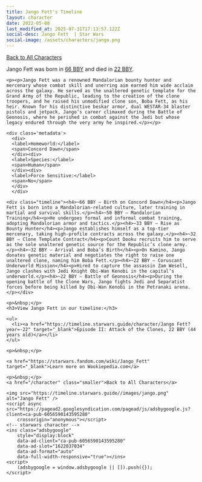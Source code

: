 ```yaml
---
title: Jango Fett's Timeline
layout: character
date: 2022-05-08
last_modified_at: 2025-07-31T17:13:57.122Z
social-desc: Jango Fett  | Star Wars
social-image: /assets/characters/jango.png
---
```

<a href="/character" class="smaller">Back to All Characters</a>

<div class="character-profile container">
  <div class="col-10">
    <p>
    Jango Fett     was born in <a href="https://timeline.starwars.guide/character/Jango Fett?year=-66" target="_blank">66 BBY</a> and died in <a href="https://timeline.starwars.guide/character/Jango Fett?year=-22" target="_blank">22 BBY</a>.        
    </p>

    <p><p>Jango Fett was a renowned Mandalorian bounty hunter and mercenary whose combat skill and unerring aim earned him wide acclaim across the galaxy. He served as the unaltered genetic template for the Grand Army of the Republic, leading to the creation of the clone troopers, and he raised his unmodified clone son, Boba Fett, as his heir. Known for his distinctive beskar armor, dual WESTAR-34 blaster pistols and jetpack, Jango’s career climaxed during the Battle of Geonosis, where he perished in combat against the Jedi but whose legacy endured through the very army he inspired.</p></p>
    
    <div class='metadata'>
      <div>
      <label>Homeworld:</label>
      <span>Concord Dawn</span>
      </div><div>
      <label>Species:</label>
      <span>Human</span>
      </div><div>
      <label>Force Sensitive:</label>
      <span>No</span>
      </div>
      </div>

    <div class="timeline"><h4>~66 BBY – Birth on Concord Dawn</h4><p>Jango Fett is born into a Mandalorian-related culture, later training in martial and survival skills.</p><h4>~50 BBY – Mandalorian Training</h4><p>He undergoes formal and informal combat training, adopting Mandalorian armor and tactics.</p><h4>~33 BBY – Rise as Bounty Hunter</h4><p>Jango establishes himself as a top-tier mercenary, taking high-profile contracts across the galaxy.</p><h4>~32 BBY – Clone Template Contract</h4><p>Count Dooku recruits him to serve as the sole unaltered genetic source for the Republic’s clone army.</p><h4>~32 BBY – Arrival and Boba’s Birth</h4><p>On Kamino, Jango donates genetic material and negotiates the right to raise one unaltered clone, naming him Boba Fett.</p><h4>~22 BBY – Coruscant Underworld Mission</h4><p>Hired to capture the assassin Zam Wesell, Jango clashes with Jedi Knight Obi-Wan Kenobi in the capital’s underworld.</p><h4>~22 BBY – Battle of Geonosis</h4><p>During the opening battle of the Clone Wars, Jango fights Jedi and Separatist forces before being killed by Obi-Wan Kenobi in the Petranaki arena.</p></div>
    
    <p>&nbsp;</p>
    <h3>View Jango Fett in our timeline:</h3>

    <ul>
      <li><a href="https://timeline.starwars.guide/character/Jango Fett?year=-22" target="_blank">Episode II: Attack of the Clones, 22 BBY (44 years old)</a></li>
    </ul>

    <p>&nbsp;</p>

    <a href="https://starwars.fandom.com/wiki/Jango_Fett" target="_blank">Learn more on Wookiepedia.com</a>

    <p>&nbsp;</p>
    <a href="/character" class="smaller">Back to All Characters</a>
  </div>
  <div class="character_image col-2">
    
    <img src="https://timeline.starwars.guide//images/jango.png" alt="Jango Fett" />
    <script async src="https://pagead2.googlesyndication.com/pagead/js/adsbygoogle.js?client=ca-pub-6056590143595280"
        crossorigin="anonymous"></script>
    <!-- starwars character -->
    <ins class="adsbygoogle"
        style="display:block"
        data-ad-client="ca-pub-6056590143595280"
        data-ad-slot="1622037034"
        data-ad-format="auto"
        data-full-width-responsive="true"></ins>
    <script>
        (adsbygoogle = window.adsbygoogle || []).push({});
    </script>
  </div>
</div>
